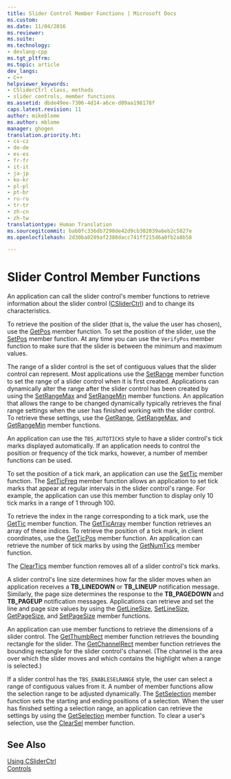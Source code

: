```yaml
---
title: Slider Control Member Functions | Microsoft Docs
ms.custom: 
ms.date: 11/04/2016
ms.reviewer: 
ms.suite: 
ms.technology:
- devlang-cpp
ms.tgt_pltfrm: 
ms.topic: article
dev_langs:
- C++
helpviewer_keywords:
- CSliderCtrl class, methods
- slider controls, member functions
ms.assetid: dbde49ee-7306-4d14-a6ce-d09aa198178f
caps.latest.revision: 11
author: mikeblome
ms.author: mblome
manager: ghogen
translation.priority.ht:
- cs-cz
- de-de
- es-es
- fr-fr
- it-it
- ja-jp
- ko-kr
- pl-pl
- pt-br
- ru-ru
- tr-tr
- zh-cn
- zh-tw
translationtype: Human Translation
ms.sourcegitcommit: bab0fc336db7298de42d9cb302039a6eb2c5827e
ms.openlocfilehash: 2d30ba0289af2380dacc741ff215d6a0fb2a8b58

---
```

# Slider Control Member Functions
An application can call the slider control's member functions to retrieve information about the slider control ([CSliderCtrl](../mfc/reference/csliderctrl-class.md)) and to change its characteristics.  
  
 To retrieve the position of the slider (that is, the value the user has chosen), use the [GetPos](../mfc/reference/csliderctrl-class.md#csliderctrl__getpos) member function. To set the position of the slider, use the [SetPos](../mfc/reference/csliderctrl-class.md#csliderctrl__setpos) member function. At any time you can use the `VerifyPos` member function to make sure that the slider is between the minimum and maximum values.  
  
 The range of a slider control is the set of contiguous values that the slider control can represent. Most applications use the [SetRange](../mfc/reference/csliderctrl-class.md#csliderctrl__setrange) member function to set the range of a slider control when it is first created. Applications can dynamically alter the range after the slider control has been created by using the [SetRangeMax](../mfc/reference/csliderctrl-class.md#csliderctrl__setrangemax) and [SetRangeMin](../mfc/reference/csliderctrl-class.md#csliderctrl__setrangemin) member functions. An application that allows the range to be changed dynamically typically retrieves the final range settings when the user has finished working with the slider control. To retrieve these settings, use the [GetRange](../mfc/reference/csliderctrl-class.md#csliderctrl__getrange), [GetRangeMax](../mfc/reference/csliderctrl-class.md#csliderctrl__getrangemax), and [GetRangeMin](../mfc/reference/csliderctrl-class.md#csliderctrl__getrangemin) member functions.  
  
 An application can use the `TBS_AUTOTICKS` style to have a slider control's tick marks displayed automatically. If an application needs to control the position or frequency of the tick marks, however, a number of member functions can be used.  
  
 To set the position of a tick mark, an application can use the [SetTic](../mfc/reference/csliderctrl-class.md#csliderctrl__settic) member function. The [SetTicFreq](../mfc/reference/csliderctrl-class.md#csliderctrl__setticfreq) member function allows an application to set tick marks that appear at regular intervals in the slider control's range. For example, the application can use this member function to display only 10 tick marks in a range of 1 through 100.  
  
 To retrieve the index in the range corresponding to a tick mark, use the [GetTic](../mfc/reference/csliderctrl-class.md#csliderctrl__gettic) member function. The [GetTicArray](../mfc/reference/csliderctrl-class.md#csliderctrl__getticarray) member function retrieves an array of these indices. To retrieve the position of a tick mark, in client coordinates, use the [GetTicPos](../mfc/reference/csliderctrl-class.md#csliderctrl__getticpos) member function. An application can retrieve the number of tick marks by using the [GetNumTics](../mfc/reference/csliderctrl-class.md#csliderctrl__getnumtics) member function.  
  
 The [ClearTics](../mfc/reference/csliderctrl-class.md#csliderctrl__cleartics) member function removes all of a slider control's tick marks.  
  
 A slider control's line size determines how far the slider moves when an application receives a **TB_LINEDOWN** or **TB_LINEUP** notification message. Similarly, the page size determines the response to the **TB_PAGEDOWN** and **TB_PAGEUP** notification messages. Applications can retrieve and set the line and page size values by using the [GetLineSize](../mfc/reference/csliderctrl-class.md#csliderctrl__getlinesize), [SetLineSize](../mfc/reference/csliderctrl-class.md#csliderctrl__setlinesize), [GetPageSize](../mfc/reference/csliderctrl-class.md#csliderctrl__getpagesize), and [SetPageSize](../mfc/reference/csliderctrl-class.md#csliderctrl__setpagesize) member functions.  
  
 An application can use member functions to retrieve the dimensions of a slider control. The [GetThumbRect](../mfc/reference/csliderctrl-class.md#csliderctrl__getthumbrect) member function retrieves the bounding rectangle for the slider. The [GetChannelRect](../mfc/reference/csliderctrl-class.md#csliderctrl__getchannelrect) member function retrieves the bounding rectangle for the slider control's channel. (The channel is the area over which the slider moves and which contains the highlight when a range is selected.)  
  
 If a slider control has the `TBS_ENABLESELRANGE` style, the user can select a range of contiguous values from it. A number of member functions allow the selection range to be adjusted dynamically. The [SetSelection](../mfc/reference/csliderctrl-class.md#csliderctrl__setselection) member function sets the starting and ending positions of a selection. When the user has finished setting a selection range, an application can retrieve the settings by using the [GetSelection](../mfc/reference/csliderctrl-class.md#csliderctrl__getselection) member function. To clear a user's selection, use the [ClearSel](../mfc/reference/csliderctrl-class.md#csliderctrl__clearsel) member function.  
  
## See Also  
 [Using CSliderCtrl](../mfc/using-csliderctrl.md)   
 [Controls](../mfc/controls-mfc.md)




<!--HONumber=Jan17_HO2-->


